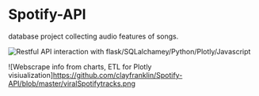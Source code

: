 # Spotify-API
database project collecting audio features of songs.  

![Restful API interaction with flask/SQLalchamey/Python/Plotly/Javascript](https://github.com/clayfranklin/Spotify-API/blob/master/TopCharts_features.png)

![Webscrape info from charts, ETL for Plotly visiualization]https://github.com/clayfranklin/Spotify-API/blob/master/viralSpotifytracks.png
